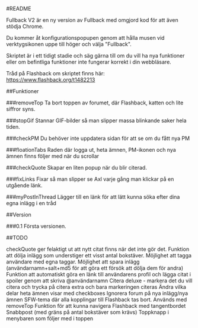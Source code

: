 #README

Fullback V2 är en ny version av Fullback med omgjord kod för att även stödja Chrome.

Du kommer åt konfigurationspopupen genom att hålla musen vid verktygsikonen uppe till höger och välja "Fullback".

Skriptet är i ett tidigt stadie och säg gärna till om du vill ha nya funktioner eller om befintliga funktioner inte fungerar korrekt i din webbläsare.

Tråd på Flashback om skriptet finns här: https://www.flashback.org/t1482213

##Funktioner

###removeTop
Ta bort toppen av forumet, där Flashback, katten och lite siffror syns. 

###stopGif 
Stannar GIF-bilder så man slipper massa blinkande saker hela tiden.

###checkPM
Du behöver inte uppdatera sidan för att se om du fått nya PM

###floationTabs
Raden där logga ut, heta ämnen, PM-ikonen och nya ämnen finns följer med när du scrollar

###checkQuote
Skapar en liten popup när du blir citerad.

###fixLinks
Fixar så man slipper se Axl varje gång man klickar på en utgående länk.

###myPostInThread
Lägger till en länk för att lätt kunna söka efter dina egna inlägg i en tråd

##Version

###0.1
Första versionen.

##TODO

checkQuote ger felaktigt ut att nytt citat finns när det inte gör det.
Funktion att dölja inlägg som understiger ett visst antal bokstäver.
Möjlighet att tagga användare med egna taggar.
Möjlighet att spara inlägg (användarnamn+salt+md5 för att göra ett försök att dölja dem för andra)
Funktion att automatiskt göra en länk till användarens profil och lägga citat i spoiler genom att skriva @användarnamn
Citera deluxe - markera det du vill citera och trycka på citera extra och bara markeringen citeras
Ändra vilka delar heta ämnen visar med checkboxes
Ignorera forum på nya inlägg/nya ämnen
SFW-tema där alla kopplingar till Flashback tas bort. Används med removeTop
Funktion för att kunna navigera Flashback med tangentbordet
Snabbpost (med gräns på antal bokstäver som krävs)
Toppknapp i menybaren som följer med i toppen
